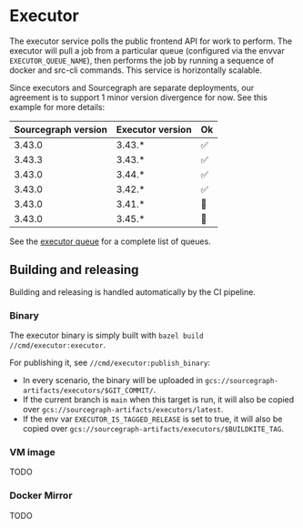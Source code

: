 # Executor

The executor service polls the public frontend API for work to perform. The executor will pull a job from a particular queue (configured via the envvar `EXECUTOR_QUEUE_NAME`), then performs the job by running a sequence of docker and src-cli commands. This service is horizontally scalable.

Since executors and Sourcegraph are separate deployments, our agreement is to support 1 minor version divergence for now. See this example for more details:

| **Sourcegraph version** | **Executor version** | **Ok** |
| ----------------------- | -------------------- | ------ |
| 3.43.0                  | 3.43.\*              | ✅     |
| 3.43.3                  | 3.43.\*              | ✅     |
| 3.43.0                  | 3.44.\*              | ✅     |
| 3.43.0                  | 3.42.\*              | ✅     |
| 3.43.0                  | 3.41.\*              | 🚫     |
| 3.43.0                  | 3.45.\*              | 🚫     |

See the [executor queue](../frontend/internal/executorqueue/README.md) for a complete list of queues.

## Building and releasing

Building and releasing is handled automatically by the CI pipeline.

### Binary

The executor binary is simply built with `bazel build //cmd/executor:executor`.

For publishing it, see `//cmd/executor:publish_binary`:

- In every scenario, the binary will be uploaded in `gcs://sourcegraph-artifacts/executors/$GIT_COMMIT/`.
- If the current branch is `main` when this target is run, it will also be copied over `gcs://sourcegraph-artifacts/executors/latest`.
- If the env var `EXECUTOR_IS_TAGGED_RELEASE` is set to true, it will also be copied over `gcs://sourcegraph-artifacts/executors/$BUILDKITE_TAG`.

### VM image

TODO

### Docker Mirror

TODO
